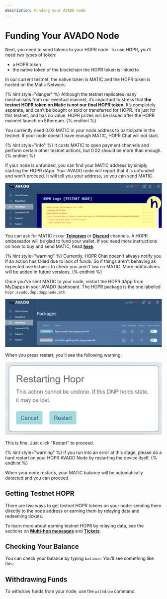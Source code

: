 ```yaml
---
description: Funding your AVADO node
---
```


# Funding Your AVADO Node

Next, you need to send tokens to your HOPR node. To use HOPR, you'll need two types of token:

- a HOPR token
- the native token of the blockchain the HOPR token is linked to

In our current testnet, the native token is MATIC and the HOPR token is hosted on the Matic Network.

{% hint style="danger" %}
Although the testnet replicates many mechanisms from our eventual mainnet, it’s important to stress that **the testnet HOPR token on Matic is not our final HOPR token**. It’s completely separate, and can’t be bought or sold or transferred for HOPR. It’s just for this testnet, and has no value. HOPR prizes will be issued after the HOPR mainnet launch on Ethereum.
{% endhint %}

You currently need 0.02 MATIC in your node address to participate in the testnet. If your node doesn't have enough MATIC, HOPR Chat will not start.

{% hint style="info" %}
It costs MATIC to open payment channels and perform certain other testnet actions, but 0.02 should be more than enough.
{% endhint %}

If your node is unfunded, you can find your MATIC address by simply starting the HOPR dApp. Your AVADO node will report that it is unfunded and won't proceed. It will tell you your address, so you can send MATIC.

![This message will display when you need to fund your AVADO node with MATIC](../.gitbook/assets/avado-matic-no-funds.png)

You can ask for MATIC in our [**Telegram**](https://t.me/hoprnet) or [**Discord**](https://discord.gg/dEAWC4G) channels. A HOPR ambassador will be glad to fund your wallet. If you need more instructions on how to buy and send MATIC, head [**here**](../core-concepts/tokens/native-tokens.md#getting-xdai).

{% hint style="warning" %}
Currently, HOPR Chat doesn't always notify you if an action has failed due to lack of funds. So if things aren't behaving as expected use `balance` to check you aren't low on MATIC. More notifications will be added in future versions.
{% endhint %}

Once you've sent MATIC to your node, restart the HOPR dApp from MyDapps in your AVADO dashboard. The HOPR package is the one labelled `hopr.avado.dnp.dappnode.eth`.

![Restarting your HOPR dApp](../.gitbook/assets/avado-restart-hopr.png)

When you press restart, you'll see the following warning:

![](../.gitbook/assets/avado-restart-warning.png)

This is fine. Just click "Restart" to proceed.

{% hint style="warning" %}
If you run into an error at this stage, please do a hard restart on your HOPR AVADO Node by restarting the device itself.
{% endhint %}

When your node restarts, your MATIC balance will be automatically detected and you can proceed.

## Getting Testnet HOPR

There are two ways to get testnet HOPR tokens on your node: sending them directly to the node address or earning them by relaying data and redeeming tickets.

To learn more about earning testnet HOPR by relaying data, see the sections on [**Multi-hop messages**](sending-a-multi-hop-message.md) and [**Tickets**](../hopr-chat-tutorial/redeeming-tickets.md).

## Checking Your Balance

You can check your balance by typing `balance`. You'll see something like this:

## Withdrawing Funds

To withdraw funds from your node, use the `withdraw` command.
